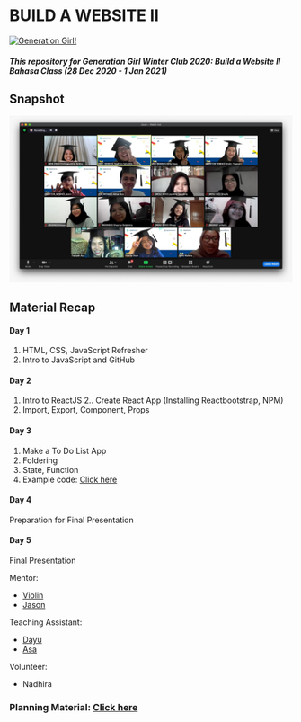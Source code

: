 # BUILD A WEBSITE II
<a href="http://generationgirl.org/" target="_blank">
  <img src="https://uploads-ssl.webflow.com/5f1ae345b47b36a89e98be32/5f1ae58d5747f8cb2e9caca3_geng-logo-horizontal.png" alt="Generation Girl!" width="300" height="auto"/>
</a>

##### This repository for Generation Girl Winter Club 2020: Build a Website II Bahasa Class (28 Dec 2020 - 1 Jan 2021)

## Snapshot
<img src="./img/photo.jpeg"> 

## Material Recap

#### Day 1
1. HTML, CSS, JavaScript Refresher
2. Intro to JavaScript and GitHub

#### Day 2
1. Intro to ReactJS
2.. Create React App (Installing Reactbootstrap, NPM)
3. Import, Export, Component, Props

#### Day 3
1. Make a To Do List App
2. Foldering
3. State, Function
4. Example code: [Click here](https://github.com/afifadayu/bawii-indo/tree/main/day3-todolist-app)

#### Day 4
Preparation for Final Presentation

#### Day 5
Final Presentation

Mentor:
* [Violin](https://github.com/violinyap)
* [Jason](https://github.com/sportsjay)

Teaching Assistant:
* [Dayu](https://github.com/afifadayu)
* [Asa](https://github.com/akbarasa)

Volunteer:
* Nadhira

### Planning Material: [Click here](https://github.com/afifadayu/bawii-indo/tree/main/plan)
